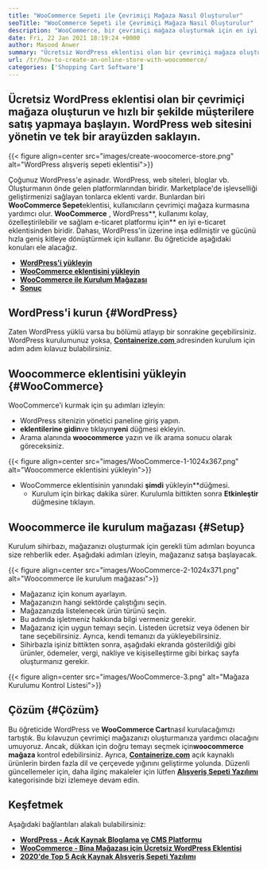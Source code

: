 ```yaml
---
title: "WooCommerce Sepeti ile Çevrimiçi Mağaza Nasıl Oluşturulur" 
seoTitle: "WooCommerce Sepeti ile Çevrimiçi Mağaza Nasıl Oluşturulur" 
description: "WooCommerce, bir çevrimiçi mağaza oluşturmak için en iyi WordPress alışveriş sepeti eklentilerinden biridir. Şirketlerin işleri büyük ölçekte genişletmelerine yardımcı olur." 
date: Fri, 22 Jan 2021 18:19:24 +0000
author: Masood Anwer
summary: "Ücretsiz WordPress eklentisi olan bir çevrimiçi mağaza oluşturun ve müşterilere hızlı bir şekilde satış yapmaya başlayın. WordPress web sitesini yönetin ve tek bir arayüzden saklayın." 
url: /tr/how-to-create-an-online-store-with-woocommerce/
categories: ['Shopping Cart Software']
---
```


## Ücretsiz WordPress eklentisi olan bir çevrimiçi mağaza oluşturun ve hızlı bir şekilde müşterilere satış yapmaya başlayın. WordPress web sitesini yönetin ve tek bir arayüzden saklayın.

{{< figure align=center src="images/create-woocomerce-store.png" alt="WordPress alışveriş sepeti eklentisi">}}

Çoğunuz WordPress'e aşinadır. WordPress, web siteleri, bloglar vb. Oluşturmanın önde gelen platformlarından biridir. Marketplace'de işlevselliği geliştirmenizi sağlayan tonlarca eklenti vardır. Bunlardan biri **WooCommerce Sepet**eklentisi, kullanıcıların çevrimiçi mağaza kurmasına yardımcı olur. **WooCommerce** , WordPress**, kullanımı kolay, özelleştirilebilir ve sağlam e-ticaret platformu için** en iyi e-ticaret eklentisinden biridir. Dahası, WordPress'in üzerine inşa edilmiştir ve gücünü hızla geniş kitleye dönüştürmek için kullanır.
Bu öğreticide aşağıdaki konuları ele alacağız.
* [ **WordPress'i yükleyin** ][1]
* [ **WooCommerce eklentisini yükleyin** ][2]
* [ **WooCommerce ile Kurulum Mağazası** ][3]
* [ **Sonuç** ][4]

## WordPress'i kurun {#WordPress}

Zaten WordPress yüklü varsa bu bölümü atlayıp bir sonrakine geçebilirsiniz. WordPress kurulumunuz yoksa, [ **Containerize.com** ][5] adresinden kurulum için adım adım kılavuz bulabilirsiniz.

## Woocommerce eklentisini yükleyin {#WooCommerce}

WooCommerce'i kurmak için şu adımları izleyin:
  * WordPress sitenizin yönetici paneline giriş yapın.
* **eklentilerine gidin**ve tıklayın**yeni** düğmesi ekleyin.
* Arama alanında **woocommerce** yazın ve ilk arama sonucu olarak göreceksiniz.

{{< figure align=center src="images/WooCommerce-1-1024x367.png" alt="Woocommerce eklentisini yükleyin">}}

* WooCommerce eklentisinin yanındaki **şimdi** yükleyin**düğmesi.
  * Kurulum için birkaç dakika sürer. Kurulumla bittikten sonra **Etkinleştir** düğmesine tıklayın.

## Woocommerce ile kurulum mağazası {#Setup}

Kurulum sihirbazı, mağazanızı oluşturmak için gerekli tüm adımları boyunca size rehberlik eder. Aşağıdaki adımları izleyin, mağazanız satışa başlayacak.

{{< figure align=center src="images/WooCommerce-2-1024x371.png" alt="Woocommerce ile kurulum mağazası">}}

  * Mağazanız için konum ayarlayın.
  * Mağazanızın hangi sektörde çalıştığını seçin.
  * Mağazanızda listelenecek ürün türünü seçin.
  * Bu adımda işletmeniz hakkında bilgi vermeniz gerekir.
  * Mağazanız için uygun temayı seçin. Listeden ücretsiz veya ödenen bir tane seçebilirsiniz. Ayrıca, kendi temanızı da yükleyebilirsiniz.
  * Sihirbazla işiniz bittikten sonra, aşağıdaki ekranda gösterildiği gibi ürünler, ödemeler, vergi, nakliye ve kişiselleştirme gibi birkaç sayfa oluşturmanız gerekir.

{{< figure align=center src="images/WooCommerce-3.png" alt="Mağaza Kurulumu Kontrol Listesi">}}


## Çözüm {#Çözüm}

Bu öğreticide WordPress ve **WooCommerce Cart**nasıl kurulacağımızı tartıştık. Bu kılavuzun çevrimiçi mağazanızı oluşturmanıza yardımcı olacağını umuyoruz. Ancak, dükkan için doğru temayı seçmek için**woocommerce mağaza** kontrol edebilirsiniz.
Ayrıca, [ **Containerize.com**][6] açık kaynaklı ürünlerin birden fazla dil ve çerçevede yığınını geliştirme yolunda. Düzenli güncellemeler için, daha ilginç makaleler için lütfen [**Alışveriş Sepeti Yazılımı** ][7] kategorisinde bizi izlemeye devam edin.

## Keşfetmek
Aşağıdaki bağlantıları alakalı bulabilirsiniz:
* [ **WordPress - Açık Kaynak Bloglama ve CMS Platformu** ][5]
* [ **WooCommerce - Bina Mağazası için Ücretsiz WordPress Eklentisi** ][8]
* [ **2020'de Top 5 Açık Kaynak Alışveriş Sepeti Yazılımı** ][9]



[1]: #WordPress
[2]: #WooCommerce
[3]: #Setup
[4]: #Conclusion
[5]: https://products.containerize.com/blogging/wordpress
[6]: https://containerize.com
[7]: https://blog.containerize.com/category/shopping-cart-software/
[8]: https://products.containerize.com/ecommerce/woocommerce
[9]: https://blog.containerize.com/2020/11/27/top-5-open-source-shopping-cart-software-in-2020/

